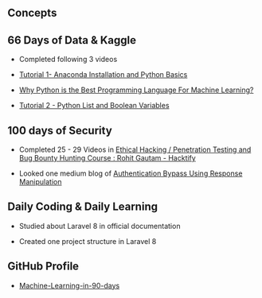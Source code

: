 ## Concepts

## 66 Days of Data & Kaggle

- Completed following 3 videos

- [Tutorial 1- Anaconda Installation and Python Basics](https://www.youtube.com/watch?v=7S865QCGL74) 
    
- [Why Python is the Best Programming Language For Machine Learning?](https://www.youtube.com/watch?v=JSJJ-qOOAXI) 

- [Tutorial 2 - Python List and Boolean Variables](https://www.youtube.com/watch?v=GA0u6WM7_Eo) 

## 100 days of Security

- Completed 25 - 29 Videos in [Ethical Hacking / Penetration Testing and Bug Bounty Hunting Course : Rohit Gautam - Hacktify](https://www.udemy.com/course/website-hacking-penetration-testing-bug-bounty-hunting-live-attacks/)

- Looked one medium blog of [Authentication Bypass Using Response Manipulation](https://medium.com/@MAALP/authentication-bypass-using-response-manipulation-6c33eb1257ac)  

## Daily Coding & Daily Learning

- Studied about Laravel 8 in official documentation

- Created one project structure in Laravel 8 

## GitHub Profile

- [ Machine-Learning-in-90-days ](https://github.com/krishnaik06/Machine-Learning-in-90-days)

